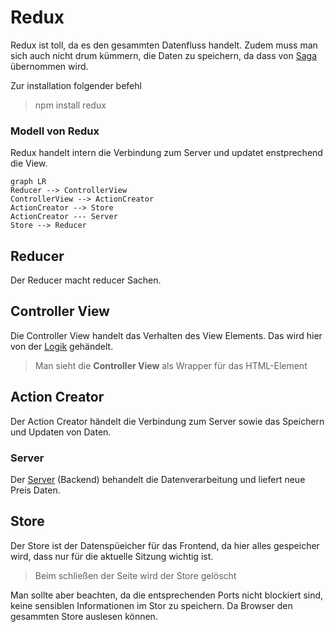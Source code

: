 # Redux

Redux ist toll, da es den gesammten Datenfluss handelt.
Zudem muss man sich auch nicht drum kümmern, die Daten zu speichern, 
da dass von [Saga](/middleware/SagaMiddleware.md) übernommen wird.

Zur installation folgender befehl
>npm install redux

### Modell von Redux
Redux handelt intern die Verbindung zum Server und updatet enstprechend die View.
````mermaid
graph LR
Reducer --> ControllerView
ControllerView --> ActionCreator
ActionCreator --> Store
ActionCreator --- Server
Store --> Reducer
````

## Reducer
Der Reducer macht reducer Sachen. 

## Controller View
Die Controller View handelt das Verhalten des View Elements.
Das wird hier von der [Logik](/react/AufbauKomponente.md) gehändelt.
>Man sieht die **Controller View** als Wrapper für das HTML-Element

## Action Creator
Der Action Creator händelt die Verbindung zum Server sowie das Speichern und Updaten von Daten.

### Server
Der [Server](/server/README.md) (Backend) behandelt die Datenverarbeitung und liefert neue Preis Daten.

## Store
Der Store ist der Datenspüeicher für das Frontend, da hier alles gespeicher wird, 
dass nur für die aktuelle Sitzung wichtig ist.
>Beim schließen der Seite wird der Store gelöscht

Man sollte aber beachten, da die entsprechenden Ports nicht blockiert sind, 
keine sensiblen Informationen im Stor zu speichern. Da Browser den gesammten Store auslesen können.